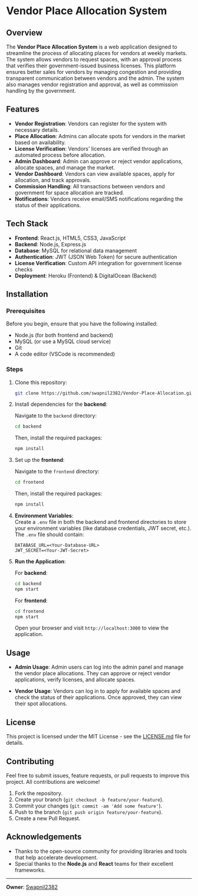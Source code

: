 # Vendor Place Allocation System

## Overview

The **Vendor Place Allocation System** is a web application designed to streamline the process of allocating places for vendors at weekly markets. The system allows vendors to request spaces, with an approval process that verifies their government-issued business licenses. This platform ensures better sales for vendors by managing congestion and providing transparent communication between vendors and the admin. The system also manages vendor registration and approval, as well as commission handling by the government.

## Features

- **Vendor Registration**: Vendors can register for the system with necessary details.
- **Place Allocation**: Admins can allocate spots for vendors in the market based on availability.
- **License Verification**: Vendors' licenses are verified through an automated process before allocation.
- **Admin Dashboard**: Admin can approve or reject vendor applications, allocate spaces, and manage the market.
- **Vendor Dashboard**: Vendors can view available spaces, apply for allocation, and track approvals.
- **Commission Handling**: All transactions between vendors and government for space allocation are tracked.
- **Notifications**: Vendors receive email/SMS notifications regarding the status of their applications.

## Tech Stack

- **Frontend**: React.js, HTML5, CSS3, JavaScript
- **Backend**: Node.js, Express.js
- **Database**: MySQL for relational data management
- **Authentication**: JWT (JSON Web Token) for secure authentication
- **License Verification**: Custom API integration for government license checks
- **Deployment**: Heroku (Frontend) & DigitalOcean (Backend)

## Installation

### Prerequisites

Before you begin, ensure that you have the following installed:

- Node.js (for both frontend and backend)
- MySQL (or use a MySQL cloud service)
- Git
- A code editor (VSCode is recommended)

### Steps

1. Clone this repository:

   ```bash
   git clone https://github.com/swapnil2382/Vendor-Place-Allocation.git
   ```

2. Install dependencies for the **backend**:

   Navigate to the `backend` directory:

   ```bash
   cd backend
   ```

   Then, install the required packages:

   ```bash
   npm install
   ```

3. Set up the **frontend**:

   Navigate to the `frontend` directory:

   ```bash
   cd frontend
   ```

   Then, install the required packages:

   ```bash
   npm install
   ```

4. **Environment Variables**:  
   Create a `.env` file in both the backend and frontend directories to store your environment variables (like database credentials, JWT secret, etc.). The `.env` file should contain:

   ```
   DATABASE_URL=<Your-Database-URL>
   JWT_SECRET=<Your-JWT-Secret>
   ```

5. **Run the Application**:

   For **backend**:

   ```bash
   cd backend
   npm start
   ```

   For **frontend**:

   ```bash
   cd frontend
   npm start
   ```

   Open your browser and visit `http://localhost:3000` to view the application.

## Usage

- **Admin Usage**: Admin users can log into the admin panel and manage the vendor place allocations. They can approve or reject vendor applications, verify licenses, and allocate spaces.
  
- **Vendor Usage**: Vendors can log in to apply for available spaces and check the status of their applications. Once approved, they can view their spot allocations.

## License

This project is licensed under the MIT License - see the [LICENSE.md](LICENSE.md) file for details.

## Contributing

Feel free to submit issues, feature requests, or pull requests to improve this project. All contributions are welcome!

1. Fork the repository.
2. Create your branch (`git checkout -b feature/your-feature`).
3. Commit your changes (`git commit -am 'Add some feature'`).
4. Push to the branch (`git push origin feature/your-feature`).
5. Create a new Pull Request.

## Acknowledgements

- Thanks to the open-source community for providing libraries and tools that help accelerate development.
- Special thanks to the **Node.js** and **React** teams for their excellent frameworks.
  
---

**Owner**: [Swapnil2382](https://github.com/swapnil2382)

```

